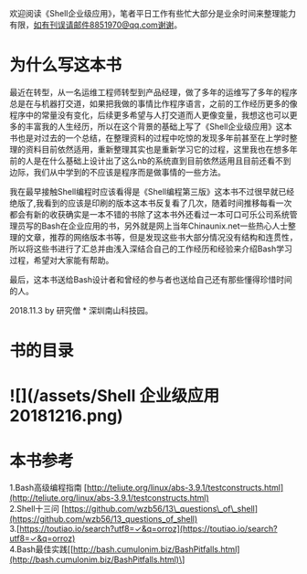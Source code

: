 欢迎阅读《Shell企业级应用》，笔者平日工作有些忙大部分是业余时间来整理能力有限，如有刊误请邮件8851970@qq.com谢谢。

# 为什么写这本书

最近在转型，从一名运维工程师转型到产品经理，做了多年的运维写了多年的程序总是在与机器打交道，如果把我做的事情比作程序语言，之前的工作经历更多的像程序中的常量没有变化，后续更多希望与人打交道而人更像变量，我想这也可以更多的丰富我的人生经历，所以在这个背景的基础上写了《Shell企业级应用》这本书也是对过去的一个总结，在整理资料的过程中吃惊的发现多年前甚至在上学时整理的资料目前依然适用，重新整理其实也是重新学习它的过程，这里我也在想多年前的人是在什么基础上设计出了这么nb的系统直到目前依然适用且目前还看不到边际，我们从中学到的不应该是程序而是做事情的一些方法。

我在最早接触Shell编程时应该看得是《Shell编程第三版》这本书不过很早就已经绝版了,我看到的应该是印刷的版本这本书反复看了几次，随着时间推移每看一次都会有新的收获确实是一本不错的书除了这本书外还看过一本可口可乐公司系统管理员写的Bash在企业应用的书，另外就是网上当年Chinaunix.net一些热心人士整理的文章，推荐的网络版本书等，但是发现这些书大部分情况没有结构和连贯性，所以将这些书进行了汇总并由浅入深结合自己的工作经历和经验来介绍Bash学习过程，希望对大家能有帮助。

最后，这本书送给Bash设计者和曾经的参与者也送给自己还有那些懂得珍惜时间的人。

2018.11.3 by 研究僧 \* 深圳南山科技园。

# 书的目录

# ![](/assets/Shell 企业级应用20181216.png)

# 本书参考

1.Bash高级编程指南 [http://teliute.org/linux/abs-3.9.1/testconstructs.html](http://teliute.org/linux/abs-3.9.1/testconstructs.html)  
2.Shell十三问 [https://github.com/wzb56/13\_questions\_of\_shell](https://github.com/wzb56/13_questions_of_shell)  
3.[https://toutiao.io/search?utf8=✓&q=orroz](https://toutiao.io/search?utf8=✓&q=orroz)  
4.Bash最佳实践\[[http://bash.cumulonim.biz/BashPitfalls.html](http://bash.cumulonim.biz/BashPitfalls.html)\]

